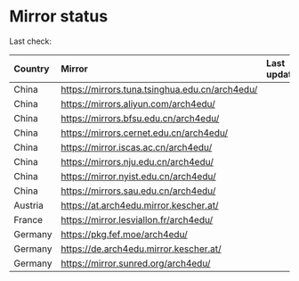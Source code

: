 <script src="./time.js"></script>
# Mirror status
Last check: <script type="text/javascript">localize(1732357373.3908927);</script>

|Country|Mirror|Last update|
|:------|:-----|:----------|
|China|https://mirrors.tuna.tsinghua.edu.cn/arch4edu/|<script type="text/javascript">localize(1732300958);</script>|
|China|https://mirrors.aliyun.com/arch4edu/|<script type="text/javascript">localize(1732300958);</script>|
|China|https://mirrors.bfsu.edu.cn/arch4edu/|<script type="text/javascript">localize(1732300958);</script>|
|China|https://mirrors.cernet.edu.cn/arch4edu/|<script type="text/javascript">localize(1732300958);</script>|
|China|https://mirror.iscas.ac.cn/arch4edu/|<script type="text/javascript">localize(1732300958);</script>|
|China|https://mirrors.nju.edu.cn/arch4edu/|<script type="text/javascript">localize(1732257800);</script>|
|China|https://mirror.nyist.edu.cn/arch4edu/|<script type="text/javascript">localize(1732300958);</script>|
|China|https://mirrors.sau.edu.cn/arch4edu/|<script type="text/javascript">localize(1729319991);</script>|
|Austria|https://at.arch4edu.mirror.kescher.at/|<script type="text/javascript">localize(1732300958);</script>|
|France|https://mirror.lesviallon.fr/arch4edu/|<script type="text/javascript">localize(1732300958);</script>|
|Germany|https://pkg.fef.moe/arch4edu/|<script type="text/javascript">localize(1732300958);</script>|
|Germany|https://de.arch4edu.mirror.kescher.at/|<script type="text/javascript">localize(1732300958);</script>|
|Germany|https://mirror.sunred.org/arch4edu/|<script type="text/javascript">localize(1732300958);</script>|

<script src="./tablefilter/tablefilter.js"></script>
<script src="./table.js"></script>